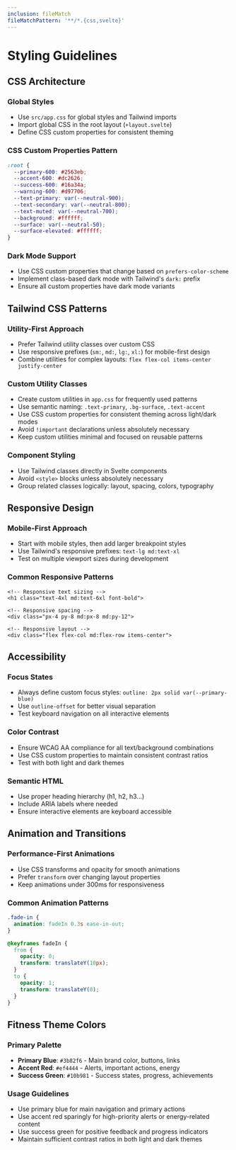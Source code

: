 ```yaml
---
inclusion: fileMatch
fileMatchPattern: '**/*.{css,svelte}'
---
```


# Styling Guidelines

## CSS Architecture

### Global Styles
- Use `src/app.css` for global styles and Tailwind imports
- Import global CSS in the root layout (`+layout.svelte`)
- Define CSS custom properties for consistent theming

### CSS Custom Properties Pattern
```css
:root {
  --primary-600: #2563eb;
  --accent-600: #dc2626;
  --success-600: #16a34a;
  --warning-600: #d97706;
  --text-primary: var(--neutral-900);
  --text-secondary: var(--neutral-800);
  --text-muted: var(--neutral-700);
  --background: #ffffff;
  --surface: var(--neutral-50);
  --surface-elevated: #ffffff;
}
```

### Dark Mode Support
- Use CSS custom properties that change based on `prefers-color-scheme`
- Implement class-based dark mode with Tailwind's `dark:` prefix
- Ensure all custom properties have dark mode variants

## Tailwind CSS Patterns

### Utility-First Approach
- Prefer Tailwind utility classes over custom CSS
- Use responsive prefixes (`sm:`, `md:`, `lg:`, `xl:`) for mobile-first design
- Combine utilities for complex layouts: `flex flex-col items-center justify-center`

### Custom Utility Classes
- Create custom utilities in `app.css` for frequently used patterns
- Use semantic naming: `.text-primary`, `.bg-surface`, `.text-accent`
- Use CSS custom properties for consistent theming across light/dark modes
- Avoid `!important` declarations unless absolutely necessary
- Keep custom utilities minimal and focused on reusable patterns

### Component Styling
- Use Tailwind classes directly in Svelte components
- Avoid `<style>` blocks unless absolutely necessary
- Group related classes logically: layout, spacing, colors, typography

## Responsive Design

### Mobile-First Approach
- Start with mobile styles, then add larger breakpoint styles
- Use Tailwind's responsive prefixes: `text-lg md:text-xl`
- Test on multiple viewport sizes during development

### Common Responsive Patterns
```svelte
<!-- Responsive text sizing -->
<h1 class="text-4xl md:text-6xl font-bold">

<!-- Responsive spacing -->
<div class="px-4 py-8 md:px-8 md:py-12">

<!-- Responsive layout -->
<div class="flex flex-col md:flex-row items-center">
```

## Accessibility

### Focus States
- Always define custom focus styles: `outline: 2px solid var(--primary-blue)`
- Use `outline-offset` for better visual separation
- Test keyboard navigation on all interactive elements

### Color Contrast
- Ensure WCAG AA compliance for all text/background combinations
- Use CSS custom properties to maintain consistent contrast ratios
- Test with both light and dark themes

### Semantic HTML
- Use proper heading hierarchy (h1, h2, h3...)
- Include ARIA labels where needed
- Ensure interactive elements are keyboard accessible

## Animation and Transitions

### Performance-First Animations
- Use CSS transforms and opacity for smooth animations
- Prefer `transform` over changing layout properties
- Keep animations under 300ms for responsiveness

### Common Animation Patterns
```css
.fade-in {
  animation: fadeIn 0.3s ease-in-out;
}

@keyframes fadeIn {
  from {
    opacity: 0;
    transform: translateY(10px);
  }
  to {
    opacity: 1;
    transform: translateY(0);
  }
}
```

## Fitness Theme Colors

### Primary Palette
- **Primary Blue**: `#3b82f6` - Main brand color, buttons, links
- **Accent Red**: `#ef4444` - Alerts, important actions, energy
- **Success Green**: `#10b981` - Success states, progress, achievements

### Usage Guidelines
- Use primary blue for main navigation and primary actions
- Use accent red sparingly for high-priority alerts or energy-related content
- Use success green for positive feedback and progress indicators
- Maintain sufficient contrast ratios in both light and dark themes